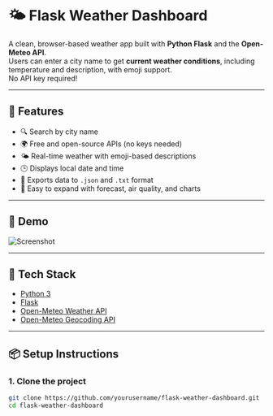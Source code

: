 # 🌤️ Flask Weather Dashboard

A clean, browser-based weather app built with **Python Flask** and the **Open-Meteo API**.  
Users can enter a city name to get **current weather conditions**, including temperature and description, with emoji support.  
No API key required!

---

## 🚀 Features

- 🔍 Search by city name
- 🌍 Free and open-source APIs (no keys needed)
- 🌤️ Real-time weather with emoji-based descriptions
- 🕒 Displays local date and time
- 💾 Exports data to `.json` and `.txt` format
- 🧪 Easy to expand with forecast, air quality, and charts

---

## 📸 Demo

![Screenshot](https://your-screenshot-link-if-any.com)

---

## 🧰 Tech Stack

- [Python 3](https://www.python.org/)
- [Flask](https://flask.palletsprojects.com/)
- [Open-Meteo Weather API](https://open-meteo.com/)
- [Open-Meteo Geocoding API](https://open-meteo.com/en/docs/geocoding-api)

---

## 📦 Setup Instructions

### 1. Clone the project

```bash
git clone https://github.com/yourusername/flask-weather-dashboard.git
cd flask-weather-dashboard
